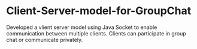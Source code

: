 # Client-Server-model-for-GroupChat
Developed a vlient server model using Java Socket to enable communication between multiple clients. Clients can participate in group chat or communicate privately.
